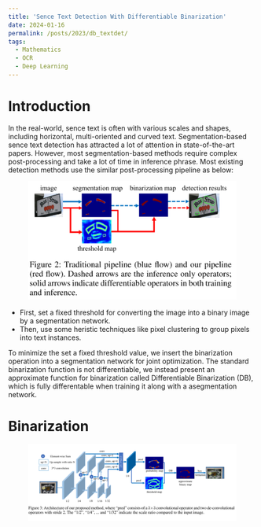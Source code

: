 ```yaml
---
title: 'Sence Text Detection With Differentiable Binarization'
date: 2024-01-16
permalink: /posts/2023/db_textdet/
tags:
  - Mathematics
  - OCR
  - Deep Learning
---
```


<head>
    <style type="text/css">
        figure{text-align: center;}
        math{text-align: center;}
    </style>
</head>

# Introduction

In the real-world, sence text is often with various scales and shapes, including horizontal, multi-oriented and curved text. 
Segmentation-based sence text detection has attracted a lot of attention in state-of-the-art papers. However, most segmentation-based methods require complex post-processing and take a lot of time in inference phrase. Most existing detection methods use the similar post-processing pipeline as below:

<figure>
    <img src='/images/posts/20230116_differentiable_binarization/tradditional_method.png'>
</figure>

+ First, set a fixed threshold for converting the image into a binary image by a segmentation network.
+ Then, use some heristic techniques like pixel clustering to group pixels into text instances.

To minimize the set a fixed threshold value, we insert the binarization operation into a segmentation network for joint optimization. The standard binarization function is not differentiable, we instead present an approximate function for binarization called Differentiable Binarization (DB), which is fully differentable when training it along with a asegmentation network.

# Binarization

<figure>
    <img src='/images/posts/20230116_differentiable_binarization/binarization_architecture.png'>
</figure>

